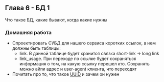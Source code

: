 ## Глава 6 - БД 1
Что такое БД, какие бывают, когда какие нужны

### Домашняя работа
- Спроектировать СУБД для нашего сервиса коротких ссылок, в нем должны быть таблицы:
    - link. В данной таблице будет хранится связка short-link -> long link
    - link_usage. При переходе по ссылке будет сохраняться информация о том, на какую ссылку перешел кто. Сохранять можно айпи адрес и user-agent клиента, что переходят
- Почитать про то, что такое [UUID](https://en.wikipedia.org/wiki/Universally_unique_identifier) и зачем он нужен
